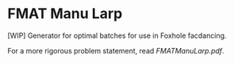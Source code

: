 # FMAT Manu Larp

[WIP] Generator for optimal batches for use in Foxhole facdancing.

For a more rigorous problem statement, read *FMATManuLarp.pdf*.